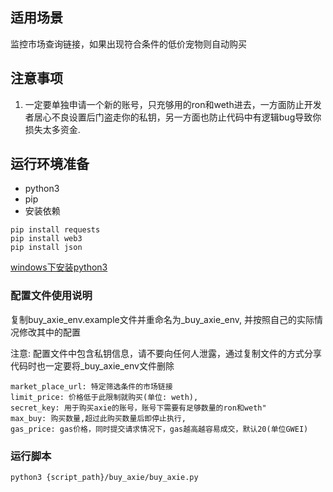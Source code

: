 ## 适用场景

监控市场查询链接，如果出现符合条件的低价宠物则自动购买

## 注意事项

1. 一定要单独申请一个新的账号，只充够用的ron和weth进去，一方面防止开发者居心不良设置后门盗走你的私钥，另一方面也防止代码中有逻辑bug导致你损失太多资金.



## 运行环境准备
- python3
- pip
- 安装依赖

```
pip install requests
pip install web3
pip install json
```

[windows下安装python3](https://www.ycpai.cn/python/ePZDG6wR.html)


### 配置文件使用说明

复制buy_axie_env.example文件并重命名为_buy_axie_env, 并按照自己的实际情况修改其中的配置

注意: 配置文件中包含私钥信息，请不要向任何人泄露，通过复制文件的方式分享代码时也一定要将_buy_axie_env文件删除


```
market_place_url: 特定筛选条件的市场链接
limit_price: 价格低于此限制就购买(单位: weth),
secret_key: 用于购买axie的账号，账号下需要有足够数量的ron和weth" 
max_buy: 购买数量,超过此购买数量后即停止执行,
gas_price: gas价格，同时提交请求情况下，gas越高越容易成交，默认20(单位GWEI)

```

### 运行脚本

```
python3 {script_path}/buy_axie/buy_axie.py
```
